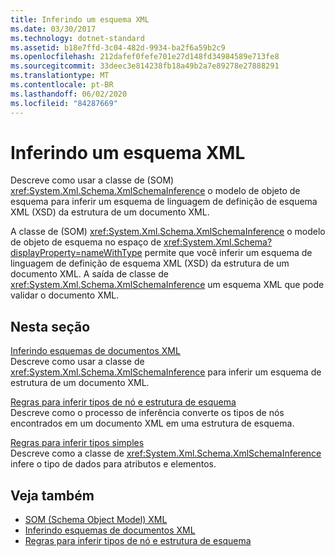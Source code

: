 ```yaml
---
title: Inferindo um esquema XML
ms.date: 03/30/2017
ms.technology: dotnet-standard
ms.assetid: b18e7ffd-3c04-482d-9934-ba2f6a59b2c9
ms.openlocfilehash: 212dafef0fefe701e27d148fd34984589e713fe8
ms.sourcegitcommit: 33deec3e814238fb18a49b2a7e89278e27888291
ms.translationtype: MT
ms.contentlocale: pt-BR
ms.lasthandoff: 06/02/2020
ms.locfileid: "84287669"
---
```

# <a name="inferring-an-xml-schema"></a>Inferindo um esquema XML
Descreve como usar a classe de (SOM) <xref:System.Xml.Schema.XmlSchemaInference> o modelo de objeto de esquema para inferir um esquema de linguagem de definição de esquema XML (XSD) da estrutura de um documento XML.  
  
 A classe de (SOM) <xref:System.Xml.Schema.XmlSchemaInference> o modelo de objeto de esquema no espaço de <xref:System.Xml.Schema?displayProperty=nameWithType> permite que você inferir um esquema de linguagem de definição de esquema XML (XSD) da estrutura de um documento XML. A saída de classe de <xref:System.Xml.Schema.XmlSchemaInference> um esquema XML que pode validar o documento XML.  
  
## <a name="in-this-section"></a>Nesta seção  
 [Inferindo esquemas de documentos XML](inferring-schemas-from-xml-documents.md)  
 Descreve como usar a classe de <xref:System.Xml.Schema.XmlSchemaInference> para inferir um esquema de estrutura de um documento XML.  
  
 [Regras para inferir tipos de nó e estrutura de esquema](rules-for-inferring-schema-node-types-and-structure.md)  
 Descreve como o processo de inferência converte os tipos de nós encontrados em um documento XML em uma estrutura de esquema.  
  
 [Regras para inferir tipos simples](rules-for-inferring-simple-types.md)  
 Descreve como a classe de <xref:System.Xml.Schema.XmlSchemaInference> infere o tipo de dados para atributos e elementos.  
  
## <a name="see-also"></a>Veja também

- [SOM (Schema Object Model) XML](xml-schema-object-model-som.md)
- [Inferindo esquemas de documentos XML](inferring-schemas-from-xml-documents.md)
- [Regras para inferir tipos de nó e estrutura de esquema](rules-for-inferring-schema-node-types-and-structure.md)

